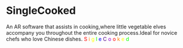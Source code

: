 # SingleCooked
An AR software that assists in cooking,where little vegetable elves accompany you throughout the entire cooking process.Ideal for novice chefs who love Chinese dishes.
<span style="color: #ff0000">S</span>
<span style="color: #ff7f00">i</span>
<span style="color: #ffff00">g</span>
<span style="color: #00ff00">l</span>
<span style="color: #0000ff">e</span>
<span style="color: #4b0082">C</span>
<span style="color: #9400d3">o</span>
<span style="color: #ff0000">o</span>
<span style="color: #ff7f00">k</span>
<span style="color: #ffff00">e</span>
<span style="color: #00ff00">d</span>

